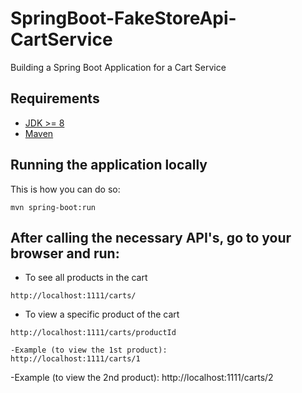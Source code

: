 # SpringBoot-FakeStoreApi-CartService
Building a Spring Boot Application for a Cart Service

## Requirements
- [JDK >= 8](https://www.oracle.com/java/technologies/javase/jdk21-archive-downloads.html)
- [Maven](https://maven.apache.org)

## Running the application locally
This is how you can do so:
```shell
mvn spring-boot:run
```
## After calling the necessary API's, go to your browser and run:

- To see all products in the cart
```shell
http://localhost:1111/carts/
```

- To view a specific product of the cart
```shell
http://localhost:1111/carts/productId

-Example (to view the 1st product):
http://localhost:1111/carts/1
```
-Example (to view the 2nd product):
http://localhost:1111/carts/2
```
